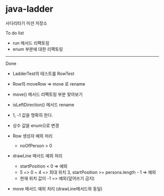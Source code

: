 # java-ladder
사다리타기 미션 저장소

To do list
- run 메서드 리팩토링
- enum 부분에 대한 리팩토링

---
Done
- LadderTest의 테스트를 RowTest
- Row의 moveRow => move 로 rename
- move() 메서드 리팩토링 부분 찾아보기

- isLeftDirection() 메서드 rename
- 1, -1 값을 명확히 한다.
- 상수 값을 enum으로 변경

- Row 생성자 예외 처리
    - noOfPerson > 0
- drawLine 메서드 예외 처리
    - startPosition < 0 => 예외
    - 5 => 0 ~ 4 => 최대 위치 3, startPosition >= persons.length - 1 => 예외
    - 현재 위치 값이 -1 => 예외(덮어쓰기 금지)
- move 메서드 예외 처리 (drawLine메서드와 동일)